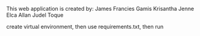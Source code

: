 This web application is created by:
James Francies Gamis
Krisantha Jenne Elca
Allan Judel Toque


create virtual environment, then use requirements.txt, then run
